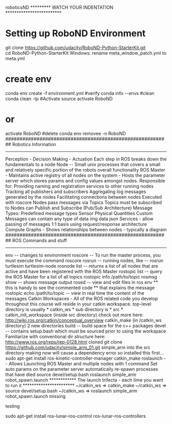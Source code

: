 roboticsND
********* WATCH YOUR INDENTATION *************************
# Setting up RoboND Environment
git clone https://github.com/udacity/RoboND-Python-StarterKit.git  
cd RoboND-Python-StarterKit
Windows: rename meta_window_patch.yml to meta.yml
# create env
conda env create -f environment.yml
#verify
conda info --envs
#clean
conda clean -tp
#Activate
source activate RoboND
# or
activate RoboND
#delete
conda env removee -n RoboND
##########################################################
Robotics Information
__________________________________________________________
Perception - Decision Making - Actuation
Each step in ROS breaks down the fundamentals to a node
Node -- Small unix processes that covers a small and relatively specific portion of the robots overall functionality
ROS Master - Maintains active registry of all nodes on the system - Hosts the parameter server which stores params and config values amongst nodes.
    Responsible for:
        Providing naming and registration services to other running nodes
        Tracking all publishers and subscribers
        Aggregating log messages generated by the nodes
        Facilitating connections between nodes
    Executed with roscore
Nodes pass messages via Topics
Topics must be subscribed to 
Nodes can Publish and Subscribe (Pub/Sub Architecture)
Message Types: Predefined message types 
    Sensor
    Physical Quantities
    Custom
Messages can contain any type of data
    img data
    json
Services - allow passing of messages
    1:1 basis using request/response architecture
Compute Graphs - Shows relationships between nodes - typically a diagram
##########################################################
ROS Commands and stuff
__________________________________________________________
env -- changes to environment
roscore  -- To run the master process, you must execute the command roscore
rosrun  --  running nodes, like --  rosrun turtlesim turtlesim-node
rosnode list -- returns a list of all nodes that are active and have been registered with the ROS Master
rostopic list -- query the ROS Master for a list of all topics
rostopic info /path/to/topic
rosmsg show  -- shows message output
rosed -- view and edit files in ros env
    ** this is handy to see the commented code 
    ** that explains the message
rostopic echo /path/to/topic -- view in real time the content of the messages
Catkin Workspaces - All of the ROS related code you develop throughout this course will reside in your catkin workspace.
    top-level directory is usually *  catkin_ws  *
    sub directory is *  src  *
catkin_init_workspace  (inside src directory)  check out more here: http://wiki.ros.org/catkin/conceptual_overview
catkin_make   (in /catkin_ws  directory)
    2 new directories
        build -- build space for the c++ packages
        devel -- contains setup.bash which must be sourced prior to using the workspace
Familiarize with conventional dir structure here: http://www.ros.org/reps/rep-0128.html
cloned git clone https://github.com/udacity/simple_arm_01.git simple_arm into the src directory
making now will cause a dependency error so installed this first...
sudo apt-get install ros-kinetic-controller-manager
catkin_make
roslaunch -- Allows
    Launching ROS Master and multiple nodes with 1 command
    Set auto params on the parameter server
    automatically re-spawn processes that have died
source devel/setup.bash
roslaunch simple_arm robot_spawn.launch
************ The launch trifecta - each time you want to run it  ***********************
~/catkin_ws   =>  catkin_make
~/catkin_ws   =>  source devel/setup.bash
~/catkin_ws   =>  roslaunch simple_arm robot_spawn.launch
missing

testing 

sudo apt-get install ros-lunar-ros-control ros-lunar-ros-controllers